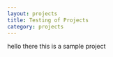 ```yaml
---
layout: projects
title: Testing of Projects
category: projects
---
```


hello there this is a sample project